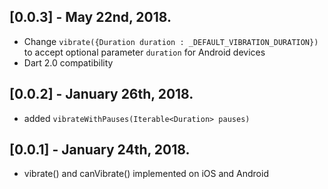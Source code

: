 ## [0.0.3] - May 22nd, 2018.

* Change ``vibrate({Duration duration : _DEFAULT_VIBRATION_DURATION})`` to accept optional parameter ``duration`` for Android devices
* Dart 2.0 compatibility

## [0.0.2] - January 26th, 2018.

* added ``vibrateWithPauses(Iterable<Duration> pauses)``

## [0.0.1] - January 24th, 2018.

* vibrate() and canVibrate() implemented on iOS and Android
